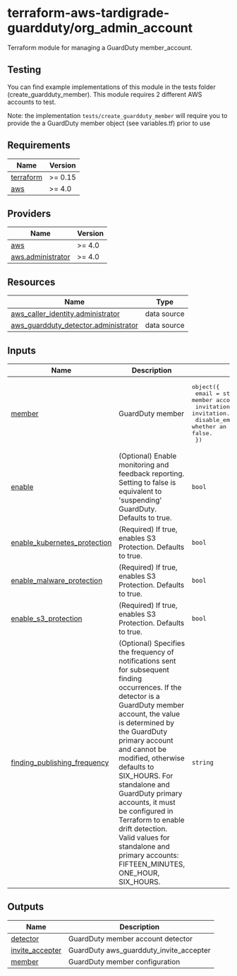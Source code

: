 # terraform-aws-tardigrade-guardduty/org_admin_account

Terraform module for managing a GuardDuty member_account.

## Testing

You can find example implementations of this module in the tests folder (create_guardduty_member). This module requires 2 different AWS accounts to test. 

Note: the implementation `tests/create_guardduty_member` will require you to provide the a GuardDuty member object (see variables.tf) prior to use

<!-- BEGIN TFDOCS -->
## Requirements

| Name | Version |
|------|---------|
| <a name="requirement_terraform"></a> [terraform](#requirement\_terraform) | >= 0.15 |
| <a name="requirement_aws"></a> [aws](#requirement\_aws) | >= 4.0 |

## Providers

| Name | Version |
|------|---------|
| <a name="provider_aws"></a> [aws](#provider\_aws) | >= 4.0 |
| <a name="provider_aws.administrator"></a> [aws.administrator](#provider\_aws.administrator) | >= 4.0 |

## Resources

| Name | Type |
|------|------|
| [aws_caller_identity.administrator](https://registry.terraform.io/providers/hashicorp/aws/latest/docs/data-sources/caller_identity) | data source |
| [aws_guardduty_detector.administrator](https://registry.terraform.io/providers/hashicorp/aws/latest/docs/data-sources/guardduty_detector) | data source |

## Inputs

| Name | Description | Type | Default | Required |
|------|-------------|------|---------|:--------:|
| <a name="input_member"></a> [member](#input\_member) | GuardDuty member | <pre>object({<br>    email                      = string # (Required) Email address for member account.<br>    invitation_message         = string # (Optional) Message for invitation.<br>    disable_email_notification = bool   # (Optional) Boolean whether an email notification is sent to the accounts. Defaults to false.<br>  })</pre> | n/a | yes |
| <a name="input_enable"></a> [enable](#input\_enable) | (Optional) Enable monitoring and feedback reporting. Setting to false is equivalent to 'suspending' GuardDuty. Defaults to true. | `bool` | `true` | no |
| <a name="input_enable_kubernetes_protection"></a> [enable\_kubernetes\_protection](#input\_enable\_kubernetes\_protection) | (Required) If true, enables S3 Protection. Defaults to true. | `bool` | `true` | no |
| <a name="input_enable_malware_protection"></a> [enable\_malware\_protection](#input\_enable\_malware\_protection) | (Required) If true, enables S3 Protection. Defaults to true. | `bool` | `true` | no |
| <a name="input_enable_s3_protection"></a> [enable\_s3\_protection](#input\_enable\_s3\_protection) | (Required) If true, enables S3 Protection. Defaults to true. | `bool` | `true` | no |
| <a name="input_finding_publishing_frequency"></a> [finding\_publishing\_frequency](#input\_finding\_publishing\_frequency) | (Optional) Specifies the frequency of notifications sent for subsequent finding occurrences. If the detector is a GuardDuty member account, the value is determined by the GuardDuty primary account and cannot be modified, otherwise defaults to SIX\_HOURS. For standalone and GuardDuty primary accounts, it must be configured in Terraform to enable drift detection. Valid values for standalone and primary accounts: FIFTEEN\_MINUTES, ONE\_HOUR, SIX\_HOURS. | `string` | `"SIX_HOURS"` | no |

## Outputs

| Name | Description |
|------|-------------|
| <a name="output_detector"></a> [detector](#output\_detector) | GuardDuty member account detector |
| <a name="output_invite_accepter"></a> [invite\_accepter](#output\_invite\_accepter) | GuardDuty aws\_guardduty\_invite\_accepter |
| <a name="output_member"></a> [member](#output\_member) | GuardDuty member configuration |

<!-- END TFDOCS -->
